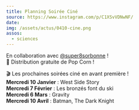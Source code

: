 ```yaml
---
title: Planning Soirée Ciné
source: https://www.instagram.com/p/C1XSvVDNwNF/
date:
img: /assets/actus/0410-cine.png
assos:
  - sciences
---
```


En collaboration avec [@super8sorbonne](https://www.instagram.com/super8sorbonne/) !  
🍿 Distribution gratuite de Pop Corn !

🎬 Les prochaines soirées ciné en avant première !  
__Mercredi 10 Janvier__ : West Side Story  
__Mercredi 7 Février__ : Les bronzés font du ski  
__Mercredi 6 Mars__ : Gravity  
__Mercredi 10 Avril__ : Batman, The Dark Knight